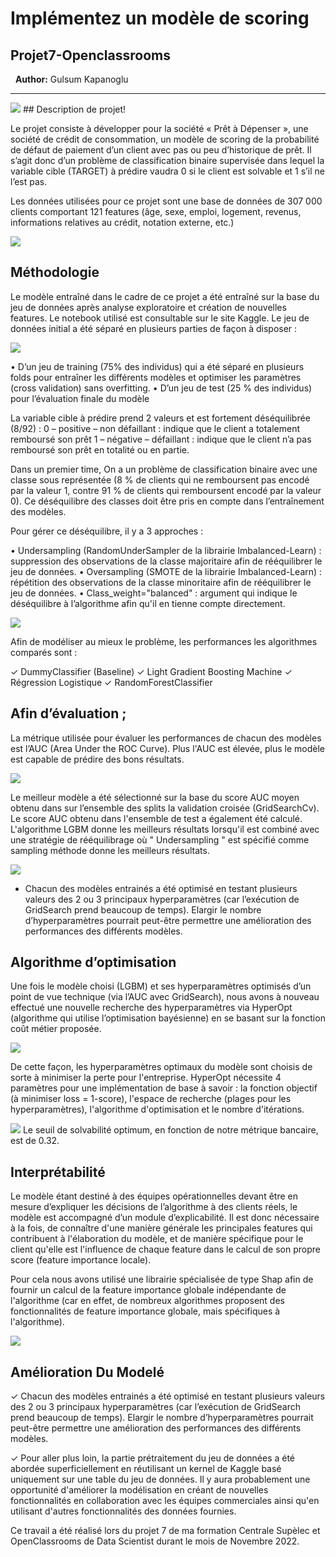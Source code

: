 # Implémentez un modèle de scoring
## Projet7-Openclassrooms

&nbsp;
**Author:** Gulsum Kapanoglu
***
<img src="pret.png">
## Description de projet!

Le projet consiste à développer pour la société « Prêt à Dépenser », une société de crédit de consommation, un modèle de scoring de la probabilité de défaut de paiement d’un client avec pas ou peu d’historique de prêt. Il s’agit donc d’un problème de classification binaire supervisée dans lequel la variable cible (TARGET) à prédire vaudra 0 si le client est solvable et 1 s’il ne l’est pas.

Les données utilisées pour ce projet sont une base de données de 307 000 clients comportant 121 features (âge, sexe, emploi, logement, revenus, informations relatives au crédit, notation externe, etc.)

<img src="img/grafique.png">

## Méthodologie

Le modèle entraîné dans le cadre de ce projet a été entraîné sur la base du jeu de données après analyse exploratoire et création de nouvelles features. Le notebook utilisé est consultable sur le site Kaggle.
Le jeu de données initial a été séparé en plusieurs parties de façon à disposer :

<img src="img/jeu.png">

• D’un jeu de training (75% des individus) qui a été séparé en plusieurs folds pour entraîner les différents modèles et optimiser les paramètres (cross validation) sans overfitting.
• D’un jeu de test (25 % des individus) pour l’évaluation finale du modèle

La variable cible à prédire prend 2 valeurs et est fortement déséquilibrée (8/92) :
0 – positive – non défaillant : indique que le client a totalement remboursé son prêt
1 – négative – défaillant : indique que le client n’a pas remboursé son prêt en totalité ou en partie.


Dans un premier time, On a un problème de classification binaire avec une classe sous représentée (8 % de clients qui ne remboursent pas encodé par la valeur 1, contre 91 % de clients qui remboursent encodé par la valeur 0). Ce déséquilibre des classes doit être pris en compte dans l’entraînement des modèles.

Pour gérer ce déséquilibre, il y a 3 approches :

• Undersampling (RandomUnderSampler de la librairie Imbalanced-Learn) : suppression des observations de la classe majoritaire afin de rééquilibrer le jeu de données.
• Oversampling (SMOTE de la librairie Imbalanced-Learn) : répétition des observations de la classe minoritaire afin de rééquilibrer le jeu de données.
• Class_weight="balanced" : argument qui indique le déséquilibre à l’algorithme afin qu'il en tienne compte directement.

<img src="img/equilipe.png">

Afin de modéliser au mieux le problème, les performances les algorithmes comparés sont :

✓ DummyClassifier (Baseline)
✓ Light Gradient Boosting Machine
✓ Régression Logistique ✓ RandomForestClassifier

## Afin d’évaluation ;
La métrique utilisée pour évaluer les performances de chacun des modèles est l’AUC (Area Under the ROC Curve). Plus l'AUC est élevée, plus le modèle est capable de prédire des bons résultats.

<img src="img/cov.png">

Le meilleur modèle a été sélectionné sur la base du score AUC moyen obtenu dans sur l’ensemble des splits la validation croisée (GridSearchCv). Le score AUC obtenu dans l'ensemble de test a également été calculé. L'algorithme LGBM donne les meilleurs résultats lorsqu'il est combiné avec une stratégie de rééquilibrage où " Undersampling " est spécifié comme sampling méthode donne les meilleurs résultats.

<img src="img/hist.png">

- Chacun des modèles entrainés a été optimisé en testant plusieurs valeurs des 2 ou 3 principaux hyperparamètres (car l’exécution de GridSearch prend beaucoup de temps). Elargir le nombre d’hyperparamètres pourrait peut-être permettre une amélioration des performances des différents modèles.

## Algorithme d’optimisation

Une fois le modèle choisi (LGBM) et ses hyperparamètres optimisés d’un point de vue technique (via l’AUC avec GridSearch), nous avons à nouveau effectué une nouvelle recherche des hyperparamètres via HyperOpt (algorithme qui utilise l’optimisation bayésienne) en se basant sur la fonction coût métier proposée.

<img src="img/lgbm.png">

De cette façon, les hyperparamètres optimaux du modèle sont choisis de sorte à minimiser la perte pour l'entreprise. HyperOpt nécessite 4 paramètres pour une implémentation de base à savoir : la fonction objectif (à minimiser loss = 1-score), l'espace de recherche (plages pour les hyperparamètres), l'algorithme d'optimisation et le nombre d'itérations.

<img src="img/seuil.png">
Le seuil de solvabilité optimum, en fonction de notre métrique bancaire, est de 0.32.

## Interprétabilité
Le modèle étant destiné à des équipes opérationnelles devant être en mesure d’expliquer les décisions de l’algorithme à des clients réels, le modèle est accompagné d’un module d’explicabilité.
Il est donc nécessaire à la fois, de connaître d'une manière générale les principales features qui contribuent à l'élaboration du modèle, et de manière spécifique pour le client qu'elle est l'influence de chaque feature dans le calcul de son propre score (feature importance locale).

Pour cela nous avons utilisé une librairie spécialisée de type Shap afin de fournir un calcul de la feature importance globale indépendante de l'algorithme (car en effet, de nombreux algorithmes proposent des fonctionnalités de feature importance globale, mais spécifiques à l'algorithme).

<img src="img/sharp.png">

## Amélioration Du Modelé
✓ Chacun des modèles entrainés a été optimisé en testant plusieurs valeurs des 2 ou 3 principaux hyperparamètres (car l’exécution de GridSearch prend beaucoup de temps). Elargir le nombre d’hyperparamètres pourrait peut-être permettre une amélioration des performances des différents modèles.

✓ Pour aller plus loin, la partie prétraitement du jeu de données a été abordée superficiellement en réutilisant un kernel de Kaggle basé uniquement sur une table du jeu de données. Il y aura probablement une opportunité d'améliorer la modélisation en créant de nouvelles fonctionnalités en collaboration avec les équipes commerciales ainsi qu'en utilisant d'autres fonctionnalités des données fournies.

Ce travail a été réalisé lors du projet 7 de ma formation Centrale Supèlec et OpenClassrooms de Data Scientist durant le mois de Novembre 2022.
